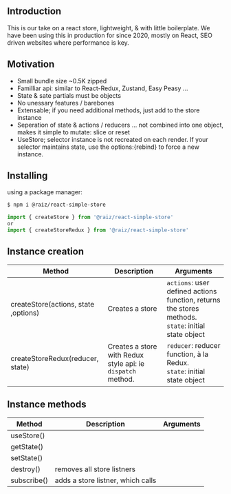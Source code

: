 ## Introduction

This is our take on a react store, lightweight, & with little boilerplate.
We have been using this in production for since 2020, mostly on React, SEO driven websites where performance is key.


## Motivation

- Small bundle size ~0.5K zipped
- Familliar api: similar to React-Redux, Zustand, Easy Peasy ...
- State & sate partials must be objects
- No unessary features / barebones 
- Extensable; if you need additional methods, just add to the store instance
- Seperation of state & actions / reducers ... not combined into one object, makes it simple to mutate: slice or reset
- UseStore; selector instance is not recreated on each render. If your selector maintains state, use the options:{rebind} to force a new instance.




## Installing

using a package manager:

```bash
$ npm i @raiz/react-simple-store
```
```js
import { createStore } from '@raiz/react-simple-store'
or
import { createStoreRedux } from '@raiz/react-simple-store'
```


## Instance creation 

| Method                                | Description       | Arguments |
| ---------                             | --------------    | ---- |
| createStore(actions, state ,options)  | Creates a store              | `actions`: user defined actions function, returns the stores methods.<br>`state`: initial state object |
| createStoreRedux(reducer, state)      | Creates a store with Redux style api: ie `dispatch` method. | `reducer`: reducer function, à la Redux. <br>`state`: initial state object       |


## Instance methods

| Method          | Description | Arguments |
| ---------       | --------------  | ---- |
| useStore()      |             |  |
| getState()      |             |  |
| setState()      |             |  |
| destroy()       | removes all store listners            |  |
| subscribe()     | adds a store listner, which calls |  |